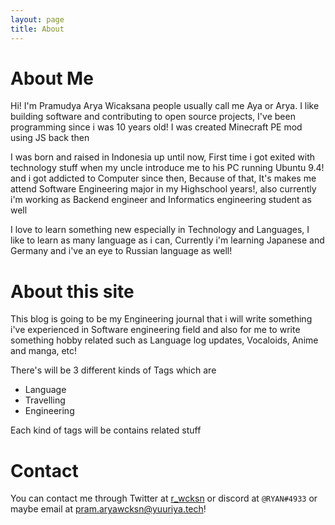 ```yaml
---
layout: page
title: About
---
```


# About Me

Hi! I'm Pramudya Arya Wicaksana people usually call me Aya or Arya. I like building software and contributing to open source projects, I've been programming since i was 10 years old! I was created Minecraft PE mod using JS back then

I was born and raised in Indonesia up until now, First time i got exited with technology stuff when my uncle introduce me to his PC running Ubuntu 9.4! and i got addicted to Computer since then, Because of that, It's makes me attend Software Engineering major in my Highschool years!, also currently i'm working as Backend engineer and Informatics engineering student as well

I love to learn something new especially in Technology and Languages, I like to learn as many language as i can, Currently i'm learning Japanese and Germany and i've an eye to Russian language as well!

# About this site

This blog is going to be my Engineering journal that i will write something i've experienced in Software engineering field and also for me to write something hobby related such as Language log updates, Vocaloids, Anime and manga, etc!

There's will be 3 different kinds of Tags which are
- Language
- Travelling
- Engineering

Each kind of tags will be contains related stuff

# Contact

You can contact me through Twitter at [r_wcksn](https://twitter.com/r_wcksn) or discord at `@RYAN#4933` or maybe email at [pram.aryawcksn@yuuriya.tech](mailto://pram.aryawcksn@yuuriya.tech)!
